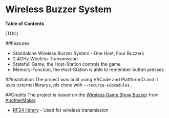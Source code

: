 # Wireless Buzzer System

**Table of Contents**

[TOC]

##Features
- Standalone Wireless Buzzer System - One Host, Four Buzzers
- 2.4GHz Wireless Transmission
- Statefull Game, the Host-Station controls the game
- Memory-Function, the Host-Station is able to remember button presses

##Installation
The project was built using VSCode and PlattformIO and
it uses external librarys, pls clone with `--recurse-submodules` .

##Credits
The project is based on the [Wireless Game Show Buzzer](https://github.com/mudmin/AnotherMaker/tree/master/gameshow "Wireless Game Show Buzzer") from [AnotherMaker](https://www.youtube.com/AnotherMaker "AnotherMaker").
- [RF24 library](https://github.com/nRF24/RF24 "RF24 library") - Used for wireless transmission




